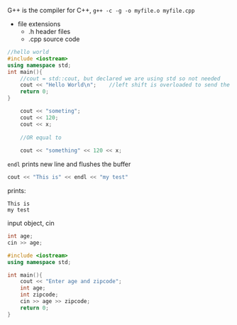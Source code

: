 G++ is the compiler for C++, `g++ -c -g -o myfile.o myfile.cpp`
- file extensions
	- .h header files
	- .cpp source code
```C++
//hello world
#include <iostream>
using namespace std;
int main(){
	//cout = std::cout, but declared we are using std so not needed
	cout << "Hello World\n"; 	//left shift is overloaded to send the string
	return 0;
}
```

```C++
	cout << "someting";
	cout << 120;
	cout << x;
	
	//OR equal to
	
	cout << "something" << 120 << x;
```

`endl` prints new line and flushes the buffer
```c++
cout << "This is" << endl << "my test"
```

prints:
```
This is
my test
```


input object, cin
```c++
int age;
cin >> age;
```

```C++
#include <iostream>
using namespace std;

int main(){
	cout << "Enter age and zipcode";
	int age;
	int zipcode;
	cin >> age >> zipcode;
	return 0;
}
```


